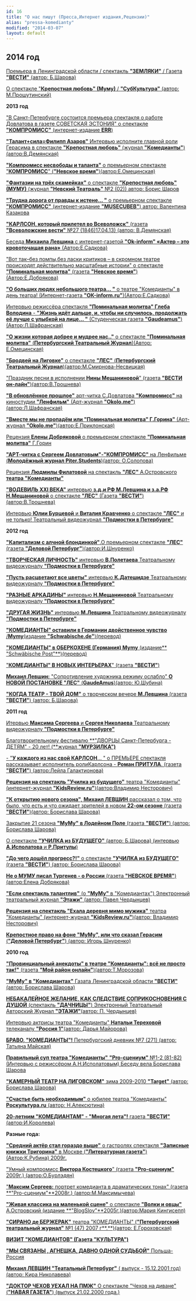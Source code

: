 ```yaml
---
id: 16
title: "О нас пишут (Пресса,Интернет издания,Рецензии)"
alias: "pressa-komedianty"
modified: "2014-03-07"
layout: default
---
```


## 2014 год

[Премьера в Ленинградской области / спектакль **"ЗЕМЛЯКИ"** / Газета **"ВЕСТИ"** (автор: Б.Шарова)](310-premiera-zemlyki-shukshin-pikalovo-1.html)

[О спектакле "**Крепостная любовь" (Муму)** / **"СубКультура"** (автор: М.Прошутинский)](306-krepostnaialovemumusubkultura.html)

**2013 год**

["В Санкт-Петербурге состоится премьера спектакля о работе Довлатова в газете СОВЕТСКАЯ ЭСТОНИЯ" о спектакле **"КОМПРОМИСС"** (интернет-издание **ERR**)](290-pressakompromiss1.html)

[**"Талант+сила=Филипп Азаров"** Интервью исполните главной роли Герасима в спектакле **"Крепостная любовь"** (журнал **"Комедианты"**)(автор:В.Демянская)](298-talantsilafilippazarovpressakomedianti.html)

[**"Компромисс несвободы и таланта"** о премьерном спектакле "**КОМПРОМИСС**" (**"Невское время"**)(автор:Е.Омецинская)](154-kompromiss-sdovlatov-pressa-nevskoe-vremia.html)

[**"Фантазии на трёх скамейках"** о спектакле **"Крепостная любовь" (МУМУ)** (журнал **"Невский Театраль"** №2 (02)) автор: Борис Шаров](294-pressa-mymy-2013.html)

[**"Трудна дорога от правды к истене… "** о премьерном спектакле **"КОМПРОМИСС"** (интернет-издание **"MUSECUBEВ"**) автор: Валентина Казакова](156-pressakompromisstrudnadoroga.html)

[**"КАРЛСОН, который прилетел во Всеволожск"** (газета **"Всеволожские вести"** №27 (1846)17.04.13) (автор: В.Демянская)](273-karlsonpriletel-vo-vsevologsk.html)

[Беседа **Михаила Левшина** с интернет-газетой **"Ok-inform" «Актер – это кровоточащая рана»** (Автор:Е.Садкова)](278-m-levshin-ok-inform.html)

["Вот так–без помпы,без ласки критиков – в скромном театре происходят действительно масштабные истории" о спектакле **"Поминальная молитва"** (газета **"Невское время"**)(Автор:Е.Добрякова)](265-pressa-premera-pomanalnaya-555.html)

[**"О больших людях небольшого театра… "** о театре "Комедианты" в день театра! (Интернет-газета **"ОК-inform.ru"**)(Автор:Е.Садкова)](267-pressa-27marta-teatr.html)

[Интервью режиссёра спектакля **"Поминальная молитва" Глеба Володина** - **"Жизнь идёт дальше, и, чтобы ни случилось, продолжать её лучше с улыбкой на лице… "** (Студенческая газета **"Gaudeamus"**)(Автор:Л.Шафранская)](263------q-q.html)

[**"О жизни которая добрее и мудрее нас.."** о спектакле **"Поминальная молитва"** (**Петербургский Театральный Журнал**)(Автор: Е.Омецинская)](262-pressa-ptj-pomanalnaya-molitva.html)

[ **"Бродвей на Лиговке"** о спектакле **"ЛЕС"** (**Петербургский Театральный Журнал**)(автор:М.Смирнова-Несвицкая)](261-q--q---qq-.html)

["Праздник песни в исполнении **Нины Мещаниновой**" (газета **"ВЕСТИ он-лайн"**)(автор:В.Трошнева)](260-prazdnik-pesni-nina-meshaninova.html)

[**"В обновлённое прошлое"** арт-читка С.Довлатова **"Компромисс"** на киностудии **"Ленфильм"** (Арт-журнал **"Оkolo.me"**)(автор:Л.Шафранская)](259-art-chitka-kompromiss-dovlatov.html)

[**"Вместе мы не пропадём или "Поминальная молитва" Г.Горина"** (Арт-журнал **"Okolo.me"**)(автор:Е.Приклонская)](258-pressa-premera-pomanalnaya-molitva.html)

[ Рецензия **Елены Добряковой** о премьерном спектакле **"Поминальная молитва"** Г.Горин](257-recenzia-na-pominalnaya-molitva.html)

[**"АРТ-читка с Сергеем Довлатовым"-"КОМПРОМИСС"** на Ленфильме (**Молодёжный журнал Piter.Students**)(автор: О.Солопова)](256-art-chitka-kompromiss.html)

[Рецензия **Людмилы Филатовой** на спектакль **"ЛЕС"** А.Островского **театра "Комедианты"**](255-pressa-premera-les-recenziya.html)

[**"ВОДЕВИЛЬ XXI ВЕКА"** интервью **з.д.и РФ М.Левшина и з.а.РФ Н.Мещаниновой** о спектакле **"ЛЕС"** (Газета **"ВЕСТИ"**)(автор:В.Трошнева)](254-pressa-premera-les.html)

[Интервью **Юлии Бурцевой** и **Виталия Кравченко** о спектакле **"ЛЕС"** и не только! Театральный видеожурнал **"Подмостки в Петербурге"**](251-interviy-les-aksinia-i-petr.html)

**2012 год**

[**"Капитализм с алчной блондинкой"**.О премьерном спектакле **"ЛЕС"** (газета **"Деловой Петербург"**)(автор:И.Шнуренко)](249-pressa-premera-les-ishnurenko-.html)

[**"ТВОРЧЕСКАЯ ЛИЧНОСТЬ"** интервью **В.Полетаева** Театральному видеожурналу **"Подмостки в Петербурге"**](245-pressa-podmostki-peterburga-poletaev.html)

[**"Пусть расцветают все цветы"** интервью **К.Датешидзе** Театральному видеожурналу **"Подмостки в Петербурге"**](244-pressa-podmostki-peterburga-kirill-dateshidze.html)

[**"РАЗНЫЕ АРКАДИНЫ"** интервью **Н.Мещаниновой** Театральному видеожурналу **"Подмостки в Петербурге"**](243-pressa-podmostki-peterburga-nina-meshaninova.html)

[**"ДРУГАЯ ЖИЗНЬ"** интервью **М.Левшина** Театральному видеожурналу **"Подмостки в Петербурге"**](241-podmostki-peterburga-drygay-gizn.html)

[**"КОМЕДИАНТЫ" оставили в Германии двойственное чувство** /**Mymy**(издание **"Schwabische.de"**)(перевод)](237-mumuv-oberkohene-pressa.html)

[**"КОМЕДИАНТЫ" в ОБЕРКОХЕНЕ (Германия) Mymy** (издание** "Schwäbische Post"**)(перевод)](236-mymy-v-germanii.html)

["**КОМЕДИАНТЫ" В НОВЫХ ИНТЕРЬЕРАХ**" (газета **"ВЕСТИ"**)](234-lr---.html)

[**Михаил Левшин:** "Сопротивление художника режиму ослабло" **О НОВОЙ ПОСТАНОВКЕ "ЛЕС"** (**GaudeAmus**)(автор: Ю.Шубина)](209-pressa-soprotivlenie-hydojnika-oslablo.html)

[**"КОГДА ТЕАТР - ТВОЙ ДОМ"** о творческом вечере **М.Левшина** (газета **"ВЕСТИ"**) (автор: Б.Шарова)](201-teatr-dom-pressa-levshin.html)

**2011 год**

[Итервью **Максима Сергеева** и **Сергея Николаева** Театральному видеожурналу **"Подмостки в Петербурге"**](242-pressa-podmostki-peterburga-sergeev-i-nikolaev.html)

[Благотворительному фестивалю **"ДВОРЦЫ Санкт-Петербурга - ДЕТЯМ" - 20 лет! (**журнал **"МУРЗИЛКА")**](100-dvorci-spb.html)

[- "**У каждого из нас свой КАРЛСОН**… " о ПРЕМЬЕРЕ спектакля рассказывает исполнитель роли](47-y-kajdogo-svoi-karlson.html)[](47-y-kajdogo-svoi-karlson.html)[Карлсона - **Роман ПРИТУЛА**. (газета **"ВЕСТИ"**) (автор:Лейла Галактионова)](47-y-kajdogo-svoi-karlson.html)

[**Рецензия на спектакль "Училка из будущего"** театра "Комедианты" (интернет-журнал **"KidsReview.ru"**)(автор:Владимир Несторович)](120-ych.html)

[**"К открытию нового сезона",** **Михаил ЛЕВШИН** рассказал о том, что было, что есть и что ожидает зрителей в новом **22-ом сезоне** (газета **"ВЕСТИ"**)(автор: Борислава Шарова)](115-gazeta-vesti-2011.html)

[Закрытие 21 сезона **"МуМу"** **в Лодейном Поле** (газета **"ВЕСТИ"**) (автор: Борислава Шарова)](110-mymy-pressa-5.html)

[О спектакле **"УЧИЛКА из БУДУЩЕГО"** (автор: Б.Шарова) (интервью **А.Исполатова** и **Р.Притулы**)](105-ychilka-pressa.html)

[**"До чего дошёл прогресс?!"** о спектакле **"УЧИЛКА из БУДУЩЕГО"** (газета **"ВЕСТИ"**) (автор: Борислава Шарова)](106-ychilka-pressa1.html)

[**Не о МУМУ писал Тургенев - о России** (газета **"НЕВСКОЕ ВРЕМЯ"**) (автор:Елена Добрякова)](111-mymy-pressa-4.html)

[**"Если спектакль талантлив"** (о **"МуМу"** в "Комедиантах") Электронный театральный журнал **"Этажи"** (автор: Павел Чердынцев)](107-mymy-pressa.html)

[**Рецензия на спектакль "Ехала деревня мимо мужика"** театра "Комедианты" (интернет-журнал **"KidsReview.ru"**)(автор: Владимир Несторович)](33-recenzia-na-ehala-derevna-mimo-mujika.html)

[**Крепостное право на фоне "МуМу", или что сказал Герасим** (**"Деловой Петербург"**) (автор: Игорь Шнуренко)](109-mymy-pressa-3.html)

**2010 год**

[**"Провинциальный анекдоты" в театре "Комедианты": всё не просто так!"** (газета **"Мой район онлайн"**)(автор:Т.Морозова)](268-pressa-anekdoti-2010.html)

[**"МуМу" в "Комедиантах"** Газата Ленинградской области **"ВЕСТИ"** (автор: Борислава Шарова)](108-mymy-pressa-2.html)

[**НЕБАКАЛЕЙНОЕ ЖЕЛАНИЕ, КАК СЛЕДСТВИЕ СОПРИКОСНОВЕНИЯ С ДУШОЙ** (спектакль **"ДАЧНИЦЫ"**) Электронный Театральный Авторский Журнал **"ЭТАЖИ"**](32-2010-07-13-08-01-33.html)[(автор: П. Чердынцев)](32-2010-07-13-08-01-33.html)

[Интервью актрисы театра "Комедианты" **Натальи Тереховой** телеканалу **"Россия 1"**(автор: Дарья Майорова)](114-tereh.html)

[**БРАВО, "КОМЕДИАНТЫ"!** Петербургский дневник №7 (271) (автор: Татьяна Майская)](34--lr.html)

[**Правильный суп театра "Комедианты"** **"Pro-сцениум"** №1-2 (81-82) (Интервью с режиссёром А.Н.Исполатовым) Беседу вела Борислава Шарова](18--lr.html)

[**"КАМЕРНЫЙ ТЕАТР НА ЛИГОВСКОМ"** зима 2009-2010 **"Target"** (автор: Борислава Шарова)](36-2010-07-13-08-05-53.html)

[**"Счастье быть необходимым"** о юбилее театра "Комедианты" **Роскультура.ru** (автор: Н.Алексютина)](162-pressa-20-let-.html)

[**20-летним "КОМЕДИАНТАМ" - "Многая лета"!** газета **"ВЕСТИ"** (автор:И.Королева)](19-20-lr-l-pressa.html)

<a href="250-chehov-yehal-na-pmj.html"></a>

**Разные года:**

[**"Средний актёр стал гораздо выше"** о гастролях спектакля **"Записные книжки Тригорина"** в Москве (**"Литературная газета"**)(Автор:К.Рубина) 2009г.](272-pressa-trigorin-v-moskve.html)

["Умный компромисс **Виктора Костецкого**" (газета **"Pro-сцениум"** 2009г.) (автор:О.Бурлэдян)](271-pressa-viktor-kostetskii.html)

["**Максим Сергеев:** портрет комедианта в драматических тонах" (газета **"Pro-сцениум"**2008г.) (автор:М.Максимычева)](270-q-----q.html)

[**"Живая классика на маленькой сцене"** о спектакле **"Волки и овцы"** А.Островский (издание **"BlogSlov"**2005г.)(автор:Мария Кингисепп)](269-pressa-vjlki-i-ovci.html)

[**"СИРАНО де БЕРЖЕРАК"** театра "КОМЕДИАНТЫ" (**"Петербургский театральный журнал"** №1 (47) 2007 г**.**)(автор: Е.Гороховская)](253-sirano-de-berzherak-pressa-2007.html)

[**ВИЗИТ "КОМЕДИАНТОВ" (Газета "КУЛЬТУРА")**](28-vizit-qkomediantovq-gazeta-lkulturar-9-7368-6-12-marta-2003-g.html)

[**"МЫ СВЯЗАНЫ , АГНЕШКА, ДАВНО ОДНОЙ СУДЬБОЙ"** Польша-Россия](31-q-q-.html)

[**Михаил ЛЕВШИН "Театальный Петербург"** ( выпуск - 15.12.2001 год)(автор: Кира Николавева)](30-mihail-levshin-lteatralnyj-peterburgr-15122001-kira-nikolaeva.html)

[**"ДОКТОР ЧЕХОВ УЕХАЛ НА ПМЖ"** О спектакле "Чехов на диване" (**"НАВАЯ ГАЗЕТА"**) (выпуск 21.02.2000 года.)](250-chehov-yehal-na-pmj.html)

